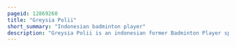 ```yaml
---
pageid: 12869260
title: "Greysia Polii"
short_summary: "Indonesian badminton player"
description: "Greysia Polii is an indonesian former Badminton Player specializing in Doubles. She won gold Medals in the Women's Doubles at the 2014 asian Games, at the 2019 Sea Games and at the 2020 Summer Olympics. She also won three Bronze Medals at the World Championships in 2015, 2018, and 2019. Polii is a Member of Bwf Athletes' Commission to represent the Needs and Views of Athletes to the Bwf Council and Committees from 2013 to 2017 and 2021 to 2025."
---
```

